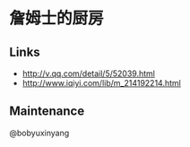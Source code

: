 # 詹姆士的厨房

## Links

* <http://v.qq.com/detail/5/52039.html>
* <http://www.iqiyi.com/lib/m_214192214.html>

## Maintenance

@bobyuxinyang